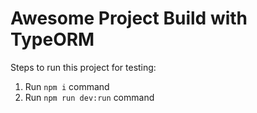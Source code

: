 # Awesome Project Build with TypeORM

Steps to run this project for testing:

1. Run `npm i` command
2. Run `npm run dev:run` command
